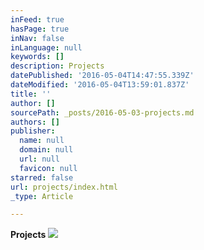 ```yaml
---
inFeed: true
hasPage: true
inNav: false
inLanguage: null
keywords: []
description: Projects
datePublished: '2016-05-04T14:47:55.339Z'
dateModified: '2016-05-04T13:59:01.837Z'
title: ''
author: []
sourcePath: _posts/2016-05-03-projects.md
authors: []
publisher:
  name: null
  domain: null
  url: null
  favicon: null
starred: false
url: projects/index.html
_type: Article

---
```

**Projects**
![](https://the-grid-user-content.s3-us-west-2.amazonaws.com/3db42c13-76a0-4be4-b4db-502eddb5f1f9.png)